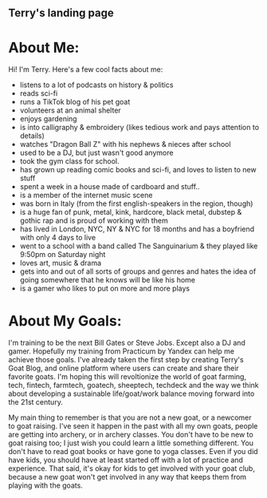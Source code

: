 ## Terry's landing page

# About Me:
Hi! I'm Terry. Here's a few cool facts about me:

- listens to a lot of podcasts on history & politics
- reads sci-fi
- runs a TikTok blog of his pet goat
- volunteers at an animal shelter
- enjoys gardening
- is into calligraphy & embroidery (likes tedious work and pays attention to details)
- watches "Dragon Ball Z" with his nephews & nieces after school
- used to be a DJ, but just wasn't good anymore
- took the gym class for school.
- has grown up reading comic books and sci-fi, and loves to listen to new stuff
- spent a week in a house made of cardboard and stuff..
- is a member of the internet music scene
- was born in Italy (from the first english-speakers in the region, though)
- is a huge fan of punk, metal, kink, hardcore, black metal, dubstep & gothic rap and is proud of working with them
- has lived in London, NYC, NY & NYC for 18 months and has a boyfriend with only 4 days to live
- went to a school with a band called The Sanguinarium & they played like 9:50pm on Saturday night
- loves art, music & drama
- gets into and out of all sorts of groups and genres and hates the idea of going somewhere that he knows will be like his home
- is a gamer who likes to put on more and more plays

# About My Goals:
I'm training to be the next Bill Gates or Steve Jobs. Except also a DJ and gamer. Hopefully my training from Practicum by Yandex can help me achieve those goals. I've already taken the first step by creating Terry's Goat Blog, and online platform where users can create and share their favorite goats. I'm hoping this will revoltionize the world of goat farming, tech, fintech, farmtech, goatech, sheeptech, techdeck and the way we think about developing a sustainable life/goat/work balance moving forward into the 21st century.

My main thing to remember is that you are not a new goat, or a newcomer to goat raising. I've seen it happen in the past with all my own goats, people are getting into archery, or in archery classes. You don't have to be new to goat raising too; I just wish you could learn a little something different. You don't have to read goat books or have gone to yoga classes. Even if you did have kids, you should have at least started off with a lot of practice and experience. That said, it's okay for kids to get involved with your goat club, because a new goat won't get involved in any way that keeps them from playing with the goats.